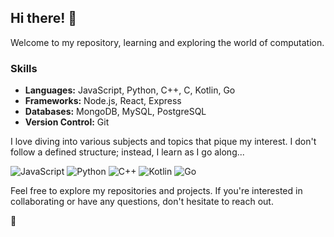 ## Hi there! 👋
Welcome to my repository, learning and exploring the world of computation.

### Skills

- **Languages:** JavaScript, Python, C++, C, Kotlin, Go
- **Frameworks:** Node.js, React, Express
- **Databases:** MongoDB, MySQL, PostgreSQL
- **Version Control:** Git

I love diving into various subjects and topics that pique my interest. I don't follow a defined structure; instead, I learn as I go along...

   ![JavaScript](https://progress-bar.dev/85/?title=JavaScript)
   ![Python](https://progress-bar.dev/75/?title=Python)
   ![C++](https://progress-bar.dev/70/?title=C%2B%2B)
   ![Kotlin](https://progress-bar.dev/60/?title=Kotlin)
   ![Go](https://progress-bar.dev/60/?title=Go)


Feel free to explore my repositories and projects. If you're interested in collaborating or have any questions, don't hesitate to reach out.

🚀

